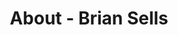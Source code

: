 ---
id: brian_sells
permalink: "/about/brian_sells"
full_name: Brian Sells
title: About - Brian Sells
role: Product Manager
image: 
about: Brian spent the past 11 years as an infantry officer in the U.S. Army. He most recently served as an innovation officer managing projects ranging from rapid construction to smart phone app development.  He did all of this while employing user centered design techniques to add value and improve capabilities for special operations forces. He is experienced in traditional and agile project management and regularly provides agile coaching tailored to military needs. In his free time, Brian enjoys tinkering with his 4Runner and overlanding, home renovation projects, attempting to golf, and tapping into his foodie curiosities.
github: 
linkedin: 
featimg: "/assets/aboutBanner1.jpg"
layout: about/profile
---